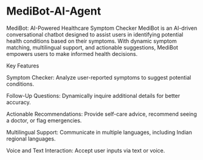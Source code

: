 # MediBot-AI-Agent
MediBot: AI-Powered Healthcare Symptom Checker  MediBot is an AI-driven conversational chatbot designed to assist users in identifying potential health conditions based on their symptoms. With dynamic symptom matching, multilingual support, and actionable suggestions, MediBot empowers users to make informed health decisions.

Key Features

Symptom Checker: Analyze user-reported symptoms to suggest potential conditions.

Follow-Up Questions: Dynamically inquire additional details for better accuracy.

Actionable Recommendations: Provide self-care advice, recommend seeing a doctor, or flag emergencies.

Multilingual Support: Communicate in multiple languages, including Indian regional languages.

Voice and Text Interaction: Accept user inputs via text or voice.

